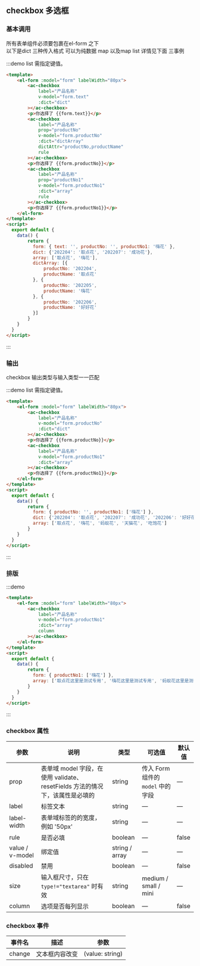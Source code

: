 ## checkbox 多选框

### 基本调用
所有表单组件必须要包裹在el-form 之下  
以下是dict 三种传入格式 可以为纯数据 map 以及map list 详情见下面 三事例

:::demo list 需指定键值。
```html
<template>
    <el-form :model="form" labelWidth="80px">
        <ac-checkbox 
            label="产品名称"  
            v-model="form.text" 
            :dict="dict" 
        ></ac-checkbox>
        <p>你选择了 {{form.text}}</p>
        <ac-checkbox 
            label="产品名称" 
            prop="productNo" 
            v-model="form.productNo"        
            :dict="dictArray"  
            dictAttr="productNo,productName" 
            rule 
        ></ac-checkbox>
        <p>你选择了 {{form.productNo}}</p>
        <ac-checkbox 
            label="产品名称"  
            prop="productNo1" 
            v-model="form.productNo1"        
            :dict="array" 
            rule 
        ></ac-checkbox>
        <p>你选择了 {{form.productNo1}}</p>
    </el-form>
</template>
<script>
  export default {
    data() {
        return {
          form: { text: '', productNo: '', productNo1: '嗨花' },
          dict: {'202204': '取点花', '202207': '成功花'},
          array: ['取点花', '嗨花'],
          dictArray: [{
              productNo: '202204',
              productName: '取点花'
          }, {
              productNo: '202205',
              productName: '嗨花'
          }, {
              productNo: '202206',
              productName: '好好花'
          }]
        }
    }
  }
</script>
```
:::

### 输出
   checkbox 输出类型与输入类型一一匹配

:::demo list 需指定键值。
```html
<template>
    <el-form :model="form" labelWidth="80px">
        <ac-checkbox 
            label="产品名称" 
            v-model="form.productNo"      
            :dict="dict"  
        ></ac-checkbox>
        <p>你选择了 {{form.productNo}}</p>
        <ac-checkbox 
            label="产品名称"  
            v-model="form.productNo1"        
            :dict="array"  
        ></ac-checkbox>
        <p>你选择了 {{form.productNo1}}</p>
    </el-form>
</template>
<script>
  export default {
    data() {
        return {
          form: { productNo: '', productNo1: ['嗨花'] },
          dict: {'202204': '取点花', '202207': '成功花', '202206': '好好花' },
          array: ['取点花', '嗨花', '蚂蚁花', '天猫花', '吃饱花']
        }
    }
  }
</script>
```
:::

### 排版

:::demo
```html
<template>
    <el-form :model="form" labelWidth="80px">
        <ac-checkbox 
            label="产品名称"  
            v-model="form.productNo1"        
            :dict="array" 
            column 
        ></ac-checkbox>
    </el-form>
</template>
<script>
  export default {
    data() {
        return {
          form: { productNo1: ['嗨花'] },
          array: ['取点花这里是测试专用', '嗨花这里是测试专用', '蚂蚁花这里是测试专用', '天猫花这里是测试专用', '吃饱花这里是测试专用']
        }
    }
  }
</script>
```
:::

### checkbox 属性

| 参数          | 说明            | 类型            | 可选值                 | 默认值   |
|-------------  |---------------- |---------------- |---------------------- |-------- |
| prop    | 表单域 model 字段，在使用 validate、resetFields 方法的情况下，该属性是必填的 | string    | 传入 Form 组件的 `model` 中的字段 | — |
| label | 标签文本 | string | — | — |
| label-width | 表单域标签的的宽度，例如 '50px' | string |       —       | — |
| rule | 是否必填 | boolean | — | false |
| value / v-model | 绑定值           | string / array  | — | — |
| disabled      | 禁用            | boolean         | — | false   |
| size          | 输入框尺寸，只在 `type!="textarea"` 时有效      | string          | medium / small / mini  | — |
| column      | 选项是否每列显示            | boolean         | — | false   |


### checkbox 事件

| 事件名 | 描述 | 参数 |
|----| ----| ----|
| change | 文本框内容改变 | (value: string) |